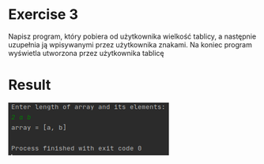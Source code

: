 # Exercise 3
Napisz program, który pobiera od użytkownika wielkość tablicy, a następnie
uzupełnia ją wpisywanymi przez użytkownika znakami. Na koniec program wyświetla utworzona
przez użytkownika tablicę
# Result
![Result](./img.png?raw=true)